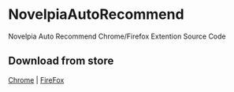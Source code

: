 # NovelpiaAutoRecommend
Novelpia Auto Recommend Chrome/Firefox Extention Source Code

## Download from store
[Chrome](https://chromewebstore.google.com/detail/novelpia-auto-recommend/nmiglflhlakpfgndcdhenbnigbbnfmii?authuser=0&hl=ko) | [FireFox](https://addons.mozilla.org/ko/firefox/addon/novelpia-auto-recommend/)
